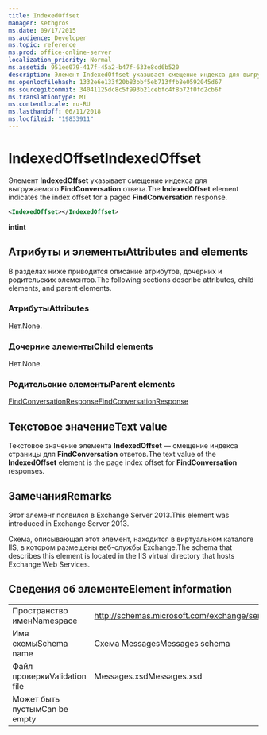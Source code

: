 ```yaml
---
title: IndexedOffset
manager: sethgros
ms.date: 09/17/2015
ms.audience: Developer
ms.topic: reference
ms.prod: office-online-server
localization_priority: Normal
ms.assetid: 951ee079-417f-45a2-b47f-633e8cd6b520
description: Элемент IndexedOffset указывает смещение индекса для выгружаемого FindConversation ответа.
ms.openlocfilehash: 1332e6e133f20b83bbf5eb713ffb8e0592045d67
ms.sourcegitcommit: 34041125dc8c5f993b21cebfc4f8b72f0fd2cb6f
ms.translationtype: MT
ms.contentlocale: ru-RU
ms.lasthandoff: 06/11/2018
ms.locfileid: "19833911"
---
```

# <a name="indexedoffset"></a><span data-ttu-id="497f8-103">IndexedOffset</span><span class="sxs-lookup"><span data-stu-id="497f8-103">IndexedOffset</span></span>

<span data-ttu-id="497f8-104">Элемент **IndexedOffset** указывает смещение индекса для выгружаемого **FindConversation** ответа.</span><span class="sxs-lookup"><span data-stu-id="497f8-104">The **IndexedOffset** element indicates the index offset for a paged **FindConversation** response.</span></span> 
  
```XML
<IndexedOffset></IndexedOffset>
```

 <span data-ttu-id="497f8-105">**int**</span><span class="sxs-lookup"><span data-stu-id="497f8-105">**int**</span></span>
## <a name="attributes-and-elements"></a><span data-ttu-id="497f8-106">Атрибуты и элементы</span><span class="sxs-lookup"><span data-stu-id="497f8-106">Attributes and elements</span></span>

<span data-ttu-id="497f8-107">В разделах ниже приводится описание атрибутов, дочерних и родительских элементов.</span><span class="sxs-lookup"><span data-stu-id="497f8-107">The following sections describe attributes, child elements, and parent elements.</span></span>
  
### <a name="attributes"></a><span data-ttu-id="497f8-108">Атрибуты</span><span class="sxs-lookup"><span data-stu-id="497f8-108">Attributes</span></span>

<span data-ttu-id="497f8-109">Нет.</span><span class="sxs-lookup"><span data-stu-id="497f8-109">None.</span></span>
  
### <a name="child-elements"></a><span data-ttu-id="497f8-110">Дочерние элементы</span><span class="sxs-lookup"><span data-stu-id="497f8-110">Child elements</span></span>

<span data-ttu-id="497f8-111">Нет.</span><span class="sxs-lookup"><span data-stu-id="497f8-111">None.</span></span>
  
### <a name="parent-elements"></a><span data-ttu-id="497f8-112">Родительские элементы</span><span class="sxs-lookup"><span data-stu-id="497f8-112">Parent elements</span></span>

[<span data-ttu-id="497f8-113">FindConversationResponse</span><span class="sxs-lookup"><span data-stu-id="497f8-113">FindConversationResponse</span></span>](findconversationresponse.md)
  
## <a name="text-value"></a><span data-ttu-id="497f8-114">Текстовое значение</span><span class="sxs-lookup"><span data-stu-id="497f8-114">Text value</span></span>

<span data-ttu-id="497f8-115">Текстовое значение элемента **IndexedOffset** — смещение индекса страницы для **FindConversation** ответов.</span><span class="sxs-lookup"><span data-stu-id="497f8-115">The text value of the **IndexedOffset** element is the page index offset for **FindConversation** responses.</span></span> 
  
## <a name="remarks"></a><span data-ttu-id="497f8-116">Замечания</span><span class="sxs-lookup"><span data-stu-id="497f8-116">Remarks</span></span>

<span data-ttu-id="497f8-117">Этот элемент появился в Exchange Server 2013.</span><span class="sxs-lookup"><span data-stu-id="497f8-117">This element was introduced in Exchange Server 2013.</span></span>
  
<span data-ttu-id="497f8-118">Схема, описывающая этот элемент, находится в виртуальном каталоге IIS, в котором размещены веб-службы Exchange.</span><span class="sxs-lookup"><span data-stu-id="497f8-118">The schema that describes this element is located in the IIS virtual directory that hosts Exchange Web Services.</span></span>
  
## <a name="element-information"></a><span data-ttu-id="497f8-119">Сведения об элементе</span><span class="sxs-lookup"><span data-stu-id="497f8-119">Element information</span></span>

|||
|:-----|:-----|
|<span data-ttu-id="497f8-120">Пространство имен</span><span class="sxs-lookup"><span data-stu-id="497f8-120">Namespace</span></span>  <br/> |http://schemas.microsoft.com/exchange/services/2006/messages  <br/> |
|<span data-ttu-id="497f8-121">Имя схемы</span><span class="sxs-lookup"><span data-stu-id="497f8-121">Schema name</span></span>  <br/> |<span data-ttu-id="497f8-122">Схема Messages</span><span class="sxs-lookup"><span data-stu-id="497f8-122">Messages schema</span></span>  <br/> |
|<span data-ttu-id="497f8-123">Файл проверки</span><span class="sxs-lookup"><span data-stu-id="497f8-123">Validation file</span></span>  <br/> |<span data-ttu-id="497f8-124">Messages.xsd</span><span class="sxs-lookup"><span data-stu-id="497f8-124">Messages.xsd</span></span>  <br/> |
|<span data-ttu-id="497f8-125">Может быть пустым</span><span class="sxs-lookup"><span data-stu-id="497f8-125">Can be empty</span></span>  <br/> ||
   

